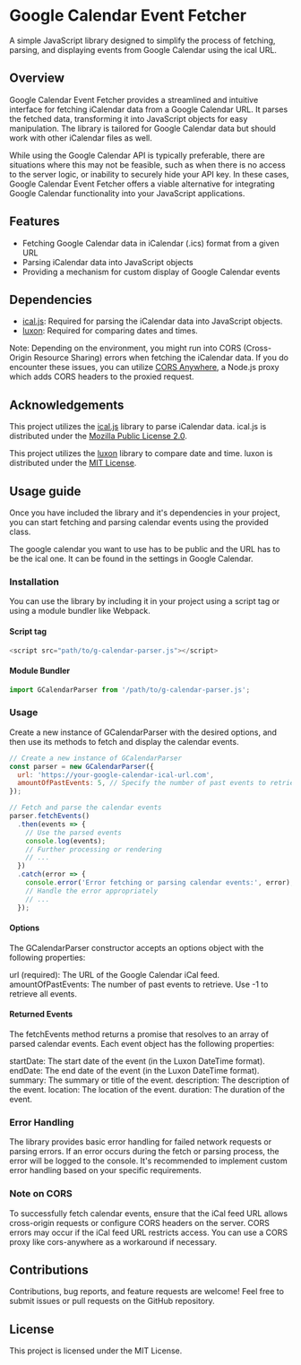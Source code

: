 # Google Calendar Event Fetcher

A simple JavaScript library designed to simplify the process of fetching, parsing, and displaying events from Google Calendar using the ical URL. 

## Overview

Google Calendar Event Fetcher provides a streamlined and intuitive interface for fetching iCalendar data from a Google Calendar URL. It parses the fetched data, transforming it into JavaScript objects for easy manipulation. The library is tailored for Google Calendar data but should work with other iCalendar files as well.

While using the Google Calendar API is typically preferable, there are situations where this may not be feasible, such as when there is no access to the server logic, or inability to securely hide your API key. In these cases, Google Calendar Event Fetcher offers a viable alternative for integrating Google Calendar functionality into your JavaScript applications.

## Features

- Fetching Google Calendar data in iCalendar (.ics) format from a given URL
- Parsing iCalendar data into JavaScript objects
- Providing a mechanism for custom display of Google Calendar events

## Dependencies

- [ical.js](https://github.com/mozilla-comm/ical.js): Required for parsing the iCalendar data into JavaScript objects.
- [luxon](https://github.com/moment/luxon): Required for comparing dates and times.

Note: Depending on the environment, you might run into CORS (Cross-Origin Resource Sharing) errors when fetching the iCalendar data. If you do encounter these issues, you can utilize [CORS Anywhere](https://github.com/Rob--W/cors-anywhere), a Node.js proxy which adds CORS headers to the proxied request.

## Acknowledgements

This project utilizes the [ical.js](https://github.com/mozilla-comm/ical.js) library to parse iCalendar data. ical.js is distributed under the [Mozilla Public License 2.0](https://mozilla.org/MPL/2.0/).

This project utilizes the [luxon](https://github.com/moment/luxon) library to compare date and time. luxon is distributed under the [MIT License](https://github.com/moment/luxon/blob/master/LICENSE.md).

## Usage guide

Once you have included the library and it's dependencies in your project, you can start fetching and parsing calendar events using the provided class.

The google calendar you want to use has to be public and the URL has to be the ical one. It can be found in the settings in Google Calendar.

### Installation

You can use the library by including it in your project using a script tag or using a module bundler like Webpack.

#### Script tag

```js
<script src="path/to/g-calendar-parser.js"></script>
```

#### Module Bundler

```js
import GCalendarParser from '/path/to/g-calendar-parser.js';
```

### Usage

Create a new instance of GCalendarParser with the desired options, and then use its methods to fetch and display the calendar events.

```js
// Create a new instance of GCalendarParser
const parser = new GCalendarParser({
  url: 'https://your-google-calendar-ical-url.com',
  amountOfPastEvents: 5, // Specify the number of past events to retrieve (-1 for all events)
});

// Fetch and parse the calendar events
parser.fetchEvents()
  .then(events => {
    // Use the parsed events
    console.log(events);
    // Further processing or rendering
    // ...
  })
  .catch(error => {
    console.error('Error fetching or parsing calendar events:', error);
    // Handle the error appropriately
    // ...
  });
```

#### Options

The GCalendarParser constructor accepts an options object with the following properties:

url (required): The URL of the Google Calendar iCal feed.
amountOfPastEvents: The number of past events to retrieve. Use -1 to retrieve all events. 

#### Returned Events

The fetchEvents method returns a promise that resolves to an array of parsed calendar events. Each event object has the following properties:

startDate: The start date of the event (in the Luxon DateTime format).
endDate: The end date of the event (in the Luxon DateTime format).
summary: The summary or title of the event.
description: The description of the event.
location: The location of the event.
duration: The duration of the event.

### Error Handling

The library provides basic error handling for failed network requests or parsing errors. If an error occurs during the fetch or parsing process, the error will be logged to the console. It's recommended to implement custom error handling based on your specific requirements.

### Note on CORS

To successfully fetch calendar events, ensure that the iCal feed URL allows cross-origin requests or configure CORS headers on the server. CORS errors may occur if the iCal feed URL restricts access. You can use a CORS proxy like cors-anywhere as a workaround if necessary.

## Contributions

Contributions, bug reports, and feature requests are welcome! Feel free to submit issues or pull requests on the GitHub repository.

## License

This project is licensed under the MIT License.
